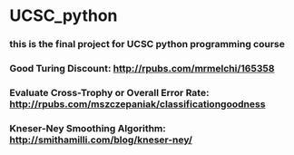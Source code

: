 # UCSC_python

### this is the final project for UCSC python programming course
### Good Turing Discount: http://rpubs.com/mrmelchi/165358
### Evaluate Cross-Trophy or Overall Error Rate: http://rpubs.com/mszczepaniak/classificationgoodness
### Kneser-Ney Smoothing Algorithm: http://smithamilli.com/blog/kneser-ney/
